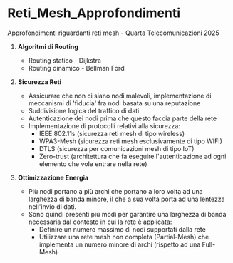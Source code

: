 # Reti_Mesh_Approfondimenti
Approfondimenti riguardanti reti mesh - Quarta Telecomunicazioni 2025
1. **Algoritmi di Routing**
   - Routing statico - Dijkstra
   - Routing dinamico - Bellman Ford

2. **Sicurezza Reti**
   - Assicurare che non ci siano nodi malevoli, implementazione di meccanismi di 'fiducia' fra nodi basata su una reputazione
   - Suddivisione logica del traffico di dati
   - Autenticazione dei nodi prima che questo faccia parte della rete
   - Implementazione di protocolli relativi alla sicurezza:
      - IEEE 802.11s (sicurezza reti mesh di tipo wireless)
      - WPA3-Mesh (sicurezza reti mesh esclusivamente di tipo WIFI)
      - DTLS (sicurezza per comunicazioni mesh di tipo IoT)
      - Zero-trust (architettura che fa eseguire l'autenticazione ad ogni elemento che vole entrare nella rete)

3. **Ottimizzazione Energia**
   - Più nodi portano a più archi che portano a loro volta ad una larghezza di banda minore, il che a sua volta porta ad una lentezza nell'invio di dati. 
   - Sono quindi presenti più modi per garantire una larghezza di banda necessaria dal contesto in cui la rete è applicata:
     - Definire un numero massimo di nodi supportati dalla rete
     - Utilizzare una rete mesh non completa (Partial-Mesh) che implementa un numero minore di archi (rispetto ad una Full-Mesh)

